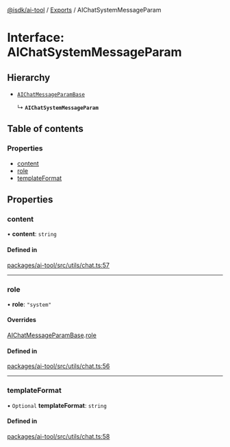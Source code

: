 [@isdk/ai-tool](../README.md) / [Exports](../modules.md) / AIChatSystemMessageParam

# Interface: AIChatSystemMessageParam

## Hierarchy

- [`AIChatMessageParamBase`](AIChatMessageParamBase.md)

  ↳ **`AIChatSystemMessageParam`**

## Table of contents

### Properties

- [content](AIChatSystemMessageParam.md#content)
- [role](AIChatSystemMessageParam.md#role)
- [templateFormat](AIChatSystemMessageParam.md#templateformat)

## Properties

### content

• **content**: `string`

#### Defined in

[packages/ai-tool/src/utils/chat.ts:57](https://github.com/isdk/ai-tool.js/blob/787e914a1f5dab2d24312399a6f123f0e8360403/src/utils/chat.ts#L57)

___

### role

• **role**: ``"system"``

#### Overrides

[AIChatMessageParamBase](AIChatMessageParamBase.md).[role](AIChatMessageParamBase.md#role)

#### Defined in

[packages/ai-tool/src/utils/chat.ts:56](https://github.com/isdk/ai-tool.js/blob/787e914a1f5dab2d24312399a6f123f0e8360403/src/utils/chat.ts#L56)

___

### templateFormat

• `Optional` **templateFormat**: `string`

#### Defined in

[packages/ai-tool/src/utils/chat.ts:58](https://github.com/isdk/ai-tool.js/blob/787e914a1f5dab2d24312399a6f123f0e8360403/src/utils/chat.ts#L58)
